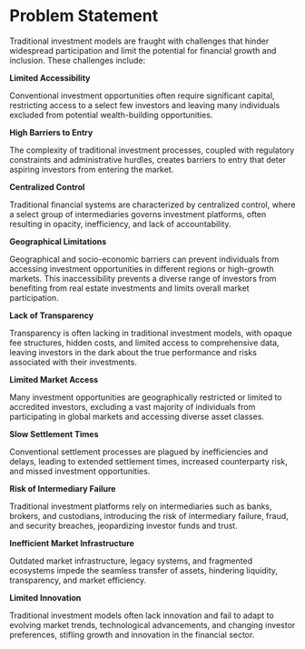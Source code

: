 # Problem Statement

Traditional investment models are fraught with challenges that hinder widespread participation and limit the potential for financial growth and inclusion. These challenges include:

**Limited Accessibility**

Conventional investment opportunities often require significant capital, restricting access to a select few investors and leaving many individuals excluded from potential wealth-building opportunities.

**High Barriers to Entry**

The complexity of traditional investment processes, coupled with regulatory constraints and administrative hurdles, creates barriers to entry that deter aspiring investors from entering the market.

**Centralized Control**

Traditional financial systems are characterized by centralized control, where a select group of intermediaries governs investment platforms, often resulting in opacity, inefficiency, and lack of accountability.

**Geographical Limitations**

Geographical and socio-economic barriers can prevent individuals from accessing investment opportunities in different regions or high-growth markets. This inaccessibility prevents a diverse range of investors from benefiting from real estate investments and limits overall market participation.

**Lack of Transparency**

Transparency is often lacking in traditional investment models, with opaque fee structures, hidden costs, and limited access to comprehensive data, leaving investors in the dark about the true performance and risks associated with their investments.

**Limited Market Access**

Many investment opportunities are geographically restricted or limited to accredited investors, excluding a vast majority of individuals from participating in global markets and accessing diverse asset classes.

**Slow Settlement Times**

Conventional settlement processes are plagued by inefficiencies and delays, leading to extended settlement times, increased counterparty risk, and missed investment opportunities.

**Risk of Intermediary Failure**

Traditional investment platforms rely on intermediaries such as banks, brokers, and custodians, introducing the risk of intermediary failure, fraud, and security breaches, jeopardizing investor funds and trust.

**Inefficient Market Infrastructure**

Outdated market infrastructure, legacy systems, and fragmented ecosystems impede the seamless transfer of assets, hindering liquidity, transparency, and market efficiency.

**Limited Innovation**

Traditional investment models often lack innovation and fail to adapt to evolving market trends, technological advancements, and changing investor preferences, stifling growth and innovation in the financial sector.
